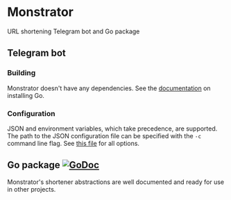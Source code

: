 # Monstrator
URL shortening Telegram bot and Go package
## Telegram bot
### Building
Monstrator doesn't have any dependencies. See the [documentation](https://golang.org/doc/install) on installing Go.
### Configuration
JSON and environment variables, which take precedence, are supported. The path to the JSON configuration file can be specified with the `-c` command line flag. See [this file](telegram/config.go) for all options.
## Go package [![GoDoc](https://godoc.org/github.com/r3turnz/monstrator?status.svg)](https://godoc.org/github.com/r3turnz/monstrator)
Monstrator's shortener abstractions are well documented and ready for use in other projects.
